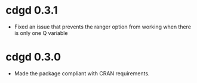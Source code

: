 # cdgd 0.3.1

* Fixed an issue that prevents the ranger option from working when there is only one Q variable

# cdgd 0.3.0

* Made the package compliant with CRAN requirements. 
